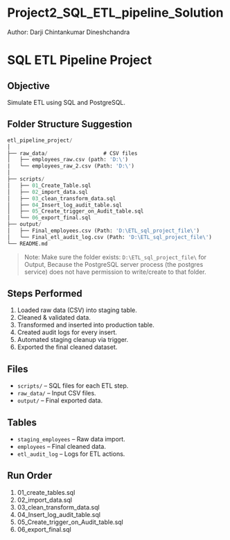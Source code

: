 # Project2_SQL_ETL_pipeline_Solution
Author: Darji Chintankumar Dineshchandra

# SQL ETL Pipeline Project

## Objective
Simulate ETL using SQL and PostgreSQL.

##  Folder Structure Suggestion
```sql
etl_pipeline_project/
│
├── raw_data/                  # CSV files
│   ├── employees_raw.csv (path: 'D:\')
|   └── employees_raw_2.csv (Path: 'D:\')
│
├── scripts/
│   ├── 01_Create_Table.sql
│   ├── 02_import_data.sql
│   ├── 03_clean_transform_data.sql
│   ├── 04_Insert_log_audit_table.sql
│   ├── 05_Create_trigger_on_Audit_table.sql
│   └── 06_export_final.sql
├── output/
│   ├── Final_employees.csv (Path: 'D:\ETL_sql_project_file\')
│   └── Final_etl_audit_log.csv (Path: 'D:\ETL_sql_project_file\')
└── README.md
```
> Note: Make sure the folder exists: `D:\ETL_sql_project_file\` for Output, Because the PostgreSQL server process (the postgres service) does not have permission to write/create to that folder.
## Steps Performed

1. Loaded raw data (CSV) into staging table.
2. Cleaned & validated data.
3. Transformed and inserted into production table.
4. Created audit logs for every insert.
5. Automated staging cleanup via trigger.
6. Exported the final cleaned dataset.

## Files
- `scripts/` – SQL files for each ETL step.
- `raw_data/` – Input CSV files.
- `output/` – Final exported data.

## Tables
- `staging_employees` – Raw data import.
- `employees` – Final cleaned data.
- `etl_audit_log` – Logs for ETL actions.

## Run Order
1. 01_create_tables.sql
2. 02_import_data.sql
3. 03_clean_transform_data.sql
4. 04_Insert_log_audit_table.sql
5. 05_Create_trigger_on_Audit_table.sql
6. 06_export_final.sql
